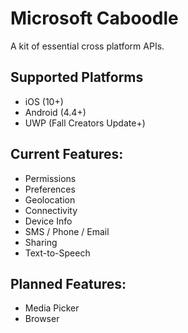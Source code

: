 # Microsoft Caboodle

A kit of essential cross platform APIs.

## Supported Platforms
 - iOS (10+)
 - Android (4.4+)
 - UWP (Fall Creators Update+)

## Current Features:
 - Permissions
 - Preferences
 - Geolocation
 - Connectivity
 - Device Info
 - SMS / Phone / Email
 - Sharing
 - Text-to-Speech

## Planned Features:
 - Media Picker
 - Browser
